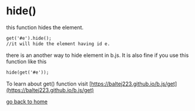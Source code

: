 # hide()

this function hides the element.
```markdown
get('#e').hide();
//it will hide the element having id e.
```
there is an another way to hide element in b.js. It is also fine if you use this function like this
```markdown
hide(get('#e'));
```
To learn about get() function visit [https://baltej223.github.io/b.js/get](https://baltej223.github.io/b.js/get)

[go back to home]((https://baltej223.github.io/b.js/))
